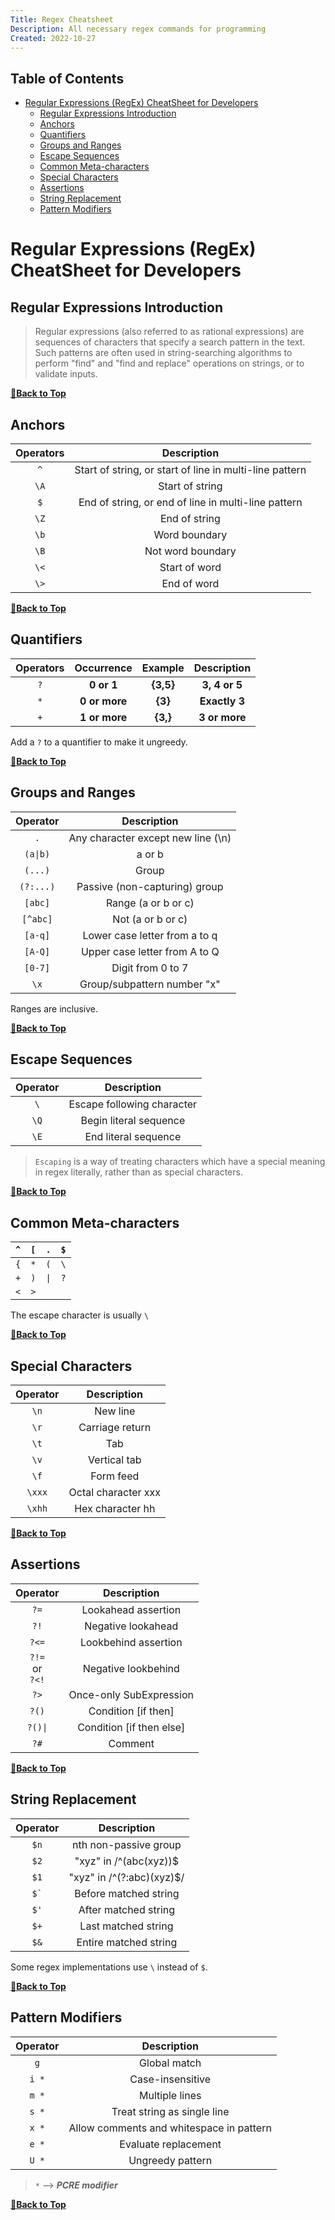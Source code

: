 ```yaml
---
Title: Regex Cheatsheet
Description: All necessary regex commands for programming
Created: 2022-10-27
---
```


## Table of Contents

- [Regular Expressions (RegEx) CheatSheet for Developers](#regular-expressions-regex-cheatsheet-for-developers)
  - [Regular Expressions Introduction](#regular-expressions-introduction)
  - [Anchors](#anchors)
  - [Quanti­fiers](#quantifiers)
  - [Groups and Ranges](#groups-and-ranges)
  - [Escape Sequences](#escape-sequences)
  - [Common Meta-characters](#common-meta-characters)
  - [Special Characters](#special-characters)
  - [Assertions](#assertions)
  - [String Replacement](#string-replacement)
  - [Pattern Modifiers](#pattern-modifiers)

# Regular Expressions (RegEx) CheatSheet for Developers

## Regular Expressions Introduction

> Regular expressions (also referred to as rational expressions) are sequences of characters that specify a search pattern in the text. Such patterns are often used in string-searching algorithms to perform "find" and "find and replace" operations on strings, or to validate inputs.

**[🔼Back to Top](#table-of-contents)**

## Anchors

| Operators |                       Description                       |
| :-------: | :-----------------------------------------------------: |
|    `^`    | Start of string, or start of line in multi-line pattern |
|   `\A`    |                     Start of string                     |
|    `$`    |   End of string, or end of line in multi-line pattern   |
|   `\Z`    |                      End of string                      |
|   `\b`    |                      Word boundary                      |
|   `\B`    |                    Not word boundary                    |
|   `\<`    |                      Start of word                      |
|   `\>`    |                       End of word                       |

**[🔼Back to Top](#table-of-contents)**

## Quanti­fiers

| Operators |  Occurrence   |  Example  |  Description  |
| :-------: | :-----------: | :-------: | :-----------: |
|    `?`    |  **0 or 1**   | **{3,5}** | **3, 4 or 5** |
|    `*`    | **0 or more** |  **{3}**  | **Exactly 3** |
|    `+`    | **1 or more** | **{3,}**  | **3 or more** |

Add a `?` to a quantifier to make it ungreedy.

**[🔼Back to Top](#table-of-contents)**

## Groups and Ranges

| Operator  |            Description             |
| :-------: | :--------------------------------: |
|    `.`    | Any character except new line (\n) |
| `(a\|b)`  |               a or b               |
|  `(...)`  |               Group                |
| `(?:...)` |  Passive (non-c­apt­uring) group   |
|  `[abc]`  |        Range (a or b or c)         |
| `[^abc]`  |         Not (a or b or c)          |
|  `[a-q]`  |   Lower case letter from a to q    |
|  `[A-Q]`  |   Upper case letter from A to Q    |
|  `[0-7]`  |         Digit from 0 to 7          |
|   `\x`    |   Group/­sub­pattern number "­x"   |

Ranges are inclusive.

**[🔼Back to Top](#table-of-contents)**

## Escape Sequences

| Operator |        Description         |
| :------: | :------------------------: |
|   `\`    | Escape following character |
|   `\Q`   |   Begin literal sequence   |
|   `\E`   |    End literal sequence    |

> `Escaping` is a way of treating characters which have a special meaning in regex literally, rather than as special charac­ters.

**[🔼Back to Top](#table-of-contents)**

## Common Meta-characters

| `^` | `[` | `.`  | `$` |
| --- | --- | ---- | --- |
| `{` | `*` | `(`  | `\` |
| `+` | `)` | `\|` | `?` |
| `<` | `>` |      |     |

The escape character is usually `\`

**[🔼Back to Top](#table-of-contents)**

## Special Characters

| Operator |     Description     |
| :------: | :-----------------: |
|   `\n`   |      New line       |
|   `\r`   |   Carriage return   |
|   `\t`   |         Tab         |
|   `\v`   |    Vertical tab     |
|   `\f`   |      Form feed      |
|  `\xxx`  | Octal character xxx |
|  `\xhh`  |  Hex character hh   |

**[🔼Back to Top](#table-of-contents)**

## Assertions

|           Operator           |       Description        |
| :--------------------------: | :----------------------: |
|             `?=`             |   Lookahead assertion    |
|             `?!`             |    Negative lookahead    |
|            `?<=`             |   Lookbehind assertion   |
| `?!=` <br /> or <br /> `?<!` |   Negative lookbehind    |
|             `?>`             | Once-only SubExp­ression |
|            `?()`             |   Condition [if then]    |
|           `?()\|`            | Condition [if then else] |
|             `?#`             |         Comment          |

**[🔼Back to Top](#table-of-contents)**

## String Replacement

| Operator |        Description        |
| :------: | :-----------------------: |
|   `$n`   |   nth non-passive group   |
|   `$2`   |  "xyz" in /^(abc(xyz))$   |
|   `$1`   | "xyz" in /^(?:abc)(xyz)$/ |
| `` $` `` |   Before matched string   |
|   `$'`   |   After matched string    |
|   `$+`   |    Last matched string    |
|   `$&`   |   Entire matched string   |

Some regex implementations use `\` instead of `$`.

**[🔼Back to Top](#table-of-contents)**

## Pattern Modifiers

| Operator |               Description                |
| :------: | :--------------------------------------: |
|   `g`    |               Global match               |
|  `i *`   |            Case-i­nse­nsitive            |
|  `m *`   |              Multiple lines              |
|  `s *`   |       Treat string as single line        |
|  `x *`   | Allow comments and whitespace in pattern |
|  `e *`   |          Evaluate replac­ement           |
|  `U *`   |             Ungreedy pattern             |

> `*` --> **_PCRE modifier_**

**[🔼Back to Top](#table-of-contents)**
